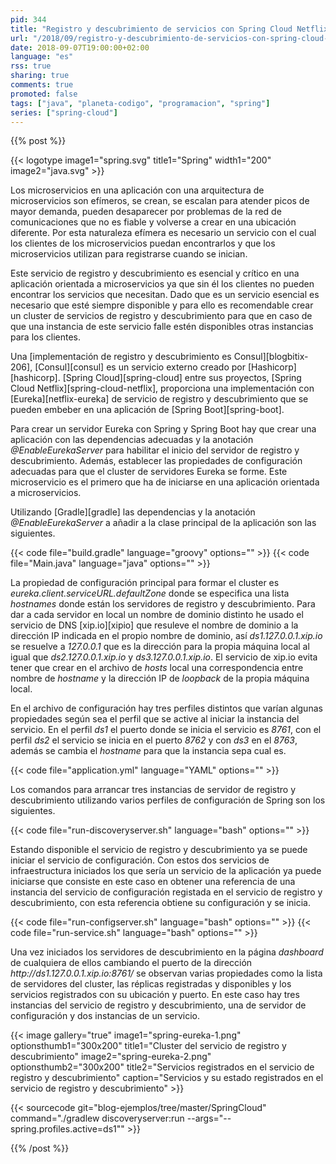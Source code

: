 ```yaml
---
pid: 344
title: "Registro y descubrimiento de servicios con Spring Cloud Netflix"
url: "/2018/09/registro-y-descubrimiento-de-servicios-con-spring-cloud-netflix/"
date: 2018-09-07T19:00:00+02:00
language: "es"
rss: true
sharing: true
comments: true
promoted: false
tags: ["java", "planeta-codigo", "programacion", "spring"]
series: ["spring-cloud"]
---
```


{{% post %}}

{{< logotype image1="spring.svg" title1="Spring" width1="200" image2="java.svg" >}}

Los microservicios en una aplicación con una arquitectura de microservicios son efímeros, se crean, se escalan para atender picos de mayor demanda, pueden desaparecer por problemas de la red de comunicaciones que no es fiable y volverse a crear en una ubicación diferente. Por esta naturaleza efímera es necesario un servicio con el cual los clientes de los microservicios puedan encontrarlos y que los microservicios utilizan para registrarse cuando se inician.

Este servicio de registro y descubrimiento es esencial y crítico en una aplicación orientada a microservicios ya que sin él los clientes no pueden encontrar los servicios que necesitan. Dado que es un servicio esencial es necesario que esté siempre disponible y para ello es recomendable crear un cluster de servicios de registro y descubrimiento para que en caso de que una instancia de este servicio falle estén disponibles otras instancias para los clientes.

Una [implementación de registro y descubrimiento es Consul][blogbitix-206], [Consul][consul] es un servicio externo creado por [Hashicorp][hashicorp]. [Spring Cloud][spring-cloud] entre sus proyectos, [Spring Cloud Netflix][spring-cloud-netflix], proporciona una implementación con [Eureka][netflix-eureka] de servicio de registro y descubrimiento que se pueden embeber en una aplicación de [Spring Boot][spring-boot].

Para crear un servidor Eureka con Spring y Spring Boot hay que crear una aplicación con las dependencias adecuadas y la anotación _@EnableEurekaServer_ para habilitar el inicio del servidor de registro y descubrimiento. Además, establecer las propiedades de configuración adecuadas para que el cluster de servidores Eureka se forme. Este microservicio es el primero que ha de iniciarse en una aplicación orientada a microservicios.

Utilizando [Gradle][gradle] las dependencias y la anotación _@EnableEurekaServer_ a añadir a la clase principal de la aplicación son las siguientes.

{{< code file="build.gradle" language="groovy" options="" >}}
{{< code file="Main.java" language="java" options="" >}}

La propiedad de configuración principal para formar el cluster es _eureka.client.serviceURL.defaultZone_ donde se especifica una lista _hostnames_ donde están los servidores de registro y descubrimiento. Para dar a cada servidor en local un nombre de dominio distinto he usado el servicio de DNS [xip.io][xipio] que resuleve el nombre de dominio a la dirección IP indicada en el propio nombre de dominio, así _ds1.127.0.0.1.xip.io_ se resuelve a _127.0.0.1_ que es la dirección para la propia máquina local al igual que _ds2.127.0.0.1.xip.io_ y _ds3.127.0.0.1.xip.io_. El servicio de xip.io evita tener que crear en el archivo de _hosts_ local una correspondencia entre nombre de _hostname_ y la dirección IP de _loopback_ de la propia máquina local.

En el archivo de configuración hay tres perfiles distintos que varían algunas propiedades según sea el perfil que se active al iniciar la instancia del servicio. En el perfil _ds1_ el puerto donde se inicia el servicio es _8761_, con el perfil _ds2_ el servicio se inicia en el puerto _8762_ y con _ds3_ en el _8763_, además se cambia el _hostname_ para que la instancia sepa cual es.

{{< code file="application.yml" language="YAML" options="" >}}

Los comandos para arrancar tres instancias de servidor de registro y descubrimiento utilizando varios perfiles de configuración de Spring son los siguientes.

{{< code file="run-discoveryserver.sh" language="bash" options="" >}}

Estando disponible el servicio de registro y descubrimiento ya se puede iniciar el servicio de configuración. Con estos dos servicios de infraestructura iniciados los que sería un servicio de la aplicación ya puede iniciarse que consiste en este caso en obtener una referencia de una instancia del servicio de configuración registada en el servicio de registro y descubrimiento, con esta referencia obtiene su configuración y se inicia.

{{< code file="run-configserver.sh" language="bash" options="" >}}
{{< code file="run-service.sh" language="bash" options="" >}}

Una vez iniciados los servidores de descubrimiento en la página _dashboard_ de cualquiera de ellos cambiando el puerto de la dirección _http\://ds1.127.0.0.1.xip.io:8761/_ se observan varias propiedades como la lista de servidores del cluster, las réplicas registradas y disponibles y los servicios registrados con su ubicación y puerto. En este caso hay tres instancias del servicio de registro y descubrimiento, una de servidor de configuración y dos instancias de un servicio. 

{{< image
    gallery="true"
    image1="spring-eureka-1.png" optionsthumb1="300x200" title1="Cluster del servicio de registro y descubrimiento"
    image2="spring-eureka-2.png" optionsthumb2="300x200" title2="Servicios registrados en el servicio de registro y descubrimiento"
    caption="Servicios y su estado registrados en el servicio de registro y descubrimiento" >}}

{{< sourcecode git="blog-ejemplos/tree/master/SpringCloud" command="./gradlew discoveryserver:run --args=\"--spring.profiles.active=ds1\"" >}}

{{% /post %}}
